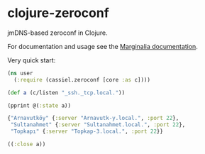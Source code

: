 clojure-zeroconf
================

jmDNS-based zeroconf in Clojure.

For documentation and usage see the [Marginalia documentation][docs].

Very quick start:

```clojure
(ns user
  (:require (cassiel.zeroconf [core :as c])))

(def a (c/listen "_ssh._tcp.local."))

(pprint @(:state a))

{"Arnavutköy" {:server "Arnavutk-y.local.", :port 22},
 "Sultanahmet" {:server "Sultanahmet.local.", :port 22},
 "Topkapı" {:server "Topkap-3.local.", :port 22}}

((:close a))
```

[docs]: https://github.com/downloads/cassiel/clojure-zeroconf/uberdoc.html
